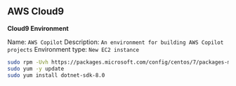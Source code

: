 ## AWS Cloud9

**Cloud9 Environment**

Name: `AWS Copilot`
Description: `An environment for building AWS Copilot projects`
Environment type: `New EC2 instance`

```sh
sudo rpm -Uvh https://packages.microsoft.com/config/centos/7/packages-microsoft-prod.rpm
sudo yum -y update
sudo yum install dotnet-sdk-8.0
```
